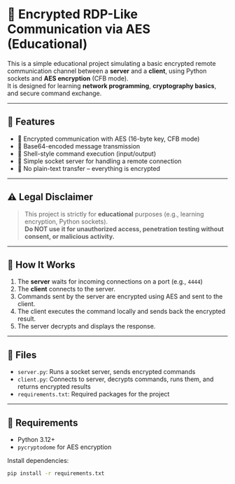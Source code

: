 # 🔐 Encrypted RDP-Like Communication via AES (Educational)

This is a simple educational project simulating a basic encrypted remote communication channel between a **server** and a **client**, using Python sockets and **AES encryption** (CFB mode).  
It is designed for learning **network programming**, **cryptography basics**, and secure command exchange.

---

## 🚀 Features

- 🔗 Encrypted communication with AES (16-byte key, CFB mode)
- 🧠 Base64-encoded message transmission
- 💬 Shell-style command execution (input/output)
- 📡 Simple socket server for handling a remote connection
- 🔐 No plain-text transfer – everything is encrypted

---

## ⚠️ Legal Disclaimer

> This project is strictly for **educational** purposes (e.g., learning encryption, Python sockets).  
**Do NOT use it for unauthorized access, penetration testing without consent, or malicious activity.**

---

## 🧪 How It Works

1. The **server** waits for incoming connections on a port (e.g., `4444`)
2. The **client** connects to the server.
3. Commands sent by the server are encrypted using AES and sent to the client.
4. The client executes the command locally and sends back the encrypted result.
5. The server decrypts and displays the response.

---

## 📁 Files

- `server.py`: Runs a socket server, sends encrypted commands
- `client.py`: Connects to server, decrypts commands, runs them, and returns encrypted results
- `requirements.txt`: Required packages for the project

---

## 🔧 Requirements

- Python 3.12+
- `pycryptodome` for AES encryption

Install dependencies:

```bash
pip install -r requirements.txt
